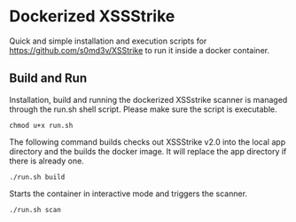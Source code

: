 # Dockerized XSSStrike

Quick and simple installation and execution scripts for https://github.com/s0md3v/XSStrike to run it inside a docker container.

## Build and Run

Installation, build and running the dockerized XSSstrike scanner is managed through the run.sh shell script.
Please make sure the script is executable.
	
	chmod u+x run.sh

The following command builds checks out XSSStrike v2.0 into the local app directory and the builds the docker image. It will replace the app directory if there is already one.

	./run.sh build

Starts the container in interactive mode and triggers the scanner. 

	./run.sh scan

